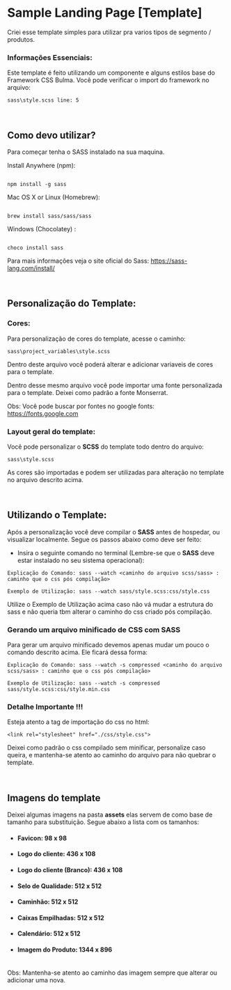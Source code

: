 # Sample Landing Page [Template]

Criei esse template simples para utilizar pra varios tipos de segmento / produtos.


### Informações Essenciais:
Este template é feito utilizando um componente e alguns estilos base do Framework CSS Bulma. Você pode verificar o import do framework no arquivo:
``` 
sass\style.scss line: 5
```

<br/>

## Como devo utilizar?
Para começar tenha o SASS instalado na sua maquina.

Install Anywhere (npm):

```Linux 

npm install -g sass

```

Mac OS X or Linux (Homebrew):

```Linux 

brew install sass/sass/sass

```

Windows (Chocolatey) :

```Windows 

choco install sass

```

Para mais informações veja o site oficial do Sass:
https://sass-lang.com/install/

<br/>

## Personalização do Template:
### Cores:
Para personalização de cores do template, acesse o caminho: 
``` 
sass\project_variables\style.scss   
```

Dentro deste arquivo você poderá alterar e adicionar variaveis de cores para o template.

Dentro desse mesmo arquivo você pode importar uma fonte personalizada para o template. Deixei como padrão a fonte Monserrat.

Obs: Você pode buscar por fontes no google fonts:
https://fonts.google.com

### Layout geral do template:

Você pode personalizar o **SCSS** do template todo dentro do arquivo:
``` 
sass\style.scss   
```
As cores são importadas e podem ser utilizadas para alteração no template no arquivo descrito acima.

<br/>

## Utilizando o Template:
Após a personalização você deve compilar o **SASS** antes de hospedar, ou visualizar localmente. Segue os passos abaixo como deve ser feito:

- Insira o seguinte comando no terminal (Lembre-se que o **SASS** deve estar instalado no seu sistema operacional):
``` 
Explicação do Comando: sass --watch <caminho do arquivo scss/sass> : caminho que o css pós compilação>

Exemplo de Utilização: sass --watch sass/style.scss:css/style.css
```
Utilize o Exemplo de Utilização acima caso não vá mudar a estrutura do sass e não queria tbm alterar o caminho do css criado pós compilação.

### Gerando um arquivo minificado de CSS com SASS
Para gerar um arquivo minificado devemos apenas mudar um pouco o comando descrito acima. Ele ficará dessa forma:
``` 
Explicação do Comando: sass --watch -s compressed <caminho do arquivo scss/sass> : caminho que o css pós compilação>

Exemplo de Utilização: sass --watch -s compressed sass/style.scss:css/style.min.css
```
### Detalhe Importante !!!
Esteja atento a tag de importação do css no html: 
``` 
<link rel="stylesheet" href="./css/style.css">
```
Deixei como padrão o css compilado sem minificar, personalize caso queira, e mantenha-se atento ao caminho do arquivo para não quebrar o template.

<br/>

## Imagens do template

Deixei algumas imagens na pasta **assets** elas servem de como base de tamanho para substituição. Segue abaixo a lista com os tamanhos:

- #### Favicon: 98 x 98

- #### Logo do cliente: 436 x 108

- #### Logo do cliente (Branco): 436 x 108

- #### Selo de Qualidade: 512 x 512

- #### Caminhão: 512 x 512

- #### Caixas Empilhadas: 512 x 512

- #### Calendário: 512 x 512

- #### Imagem do Produto: 1344 x 896

<br/>
Obs: Mantenha-se atento ao caminho das imagem sempre que alterar ou adicionar uma nova.

